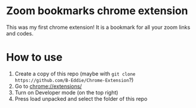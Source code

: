 # Zoom bookmarks chrome extension

This was my first chrome extension! It is a bookmark for all your zoom links and codes. 

# How to use
1. Create a copy of this repo (maybe with `git clone https://github.com/B-Eddie/Chrome-Extension`?)
2. Go to [chrome://extensions/](chrome://extensions/)
3. Turn on Developer mode (on the top right)
4. Press load unpacked and select the folder of this repo
